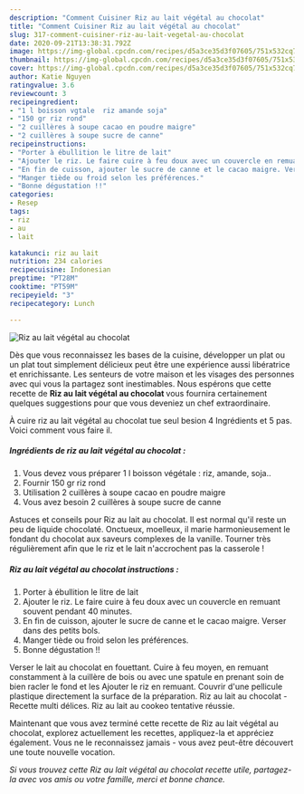 ```yaml
---
description: "Comment Cuisiner Riz au lait végétal au chocolat"
title: "Comment Cuisiner Riz au lait végétal au chocolat"
slug: 317-comment-cuisiner-riz-au-lait-vegetal-au-chocolat
date: 2020-09-21T13:38:31.792Z
image: https://img-global.cpcdn.com/recipes/d5a3ce35d3f07605/751x532cq70/riz-au-lait-vegetal-au-chocolat-photo-principale-de-la-recette.jpg
thumbnail: https://img-global.cpcdn.com/recipes/d5a3ce35d3f07605/751x532cq70/riz-au-lait-vegetal-au-chocolat-photo-principale-de-la-recette.jpg
cover: https://img-global.cpcdn.com/recipes/d5a3ce35d3f07605/751x532cq70/riz-au-lait-vegetal-au-chocolat-photo-principale-de-la-recette.jpg
author: Katie Nguyen
ratingvalue: 3.6
reviewcount: 3
recipeingredient:
- "1 l boisson vgtale  riz amande soja"
- "150 gr riz rond"
- "2 cuillères à soupe cacao en poudre maigre"
- "2 cuillères à soupe sucre de canne"
recipeinstructions:
- "Porter à ébullition le litre de lait"
- "Ajouter le riz. Le faire cuire à feu doux avec un couvercle en remuant souvent pendant 40 minutes."
- "En fin de cuisson, ajouter le sucre de canne et le cacao maigre. Verser dans des petits bols."
- "Manger tiède ou froid selon les préférences."
- "Bonne dégustation !!"
categories:
- Resep
tags:
- riz
- au
- lait

katakunci: riz au lait 
nutrition: 234 calories
recipecuisine: Indonesian
preptime: "PT28M"
cooktime: "PT59M"
recipeyield: "3"
recipecategory: Lunch

---
```



![Riz au lait végétal au chocolat](https://img-global.cpcdn.com/recipes/d5a3ce35d3f07605/751x532cq70/riz-au-lait-vegetal-au-chocolat-photo-principale-de-la-recette.jpg)

Dès que vous reconnaissez les bases de la cuisine, développer un plat ou un plat tout simplement délicieux peut être une expérience aussi libératrice et enrichissante. Les senteurs de votre maison et les visages des personnes avec qui vous la partagez sont inestimables. Nous espérons que cette recette de <strong> Riz au lait végétal au chocolat </strong> vous fournira certainement quelques suggestions pour que vous deveniez un chef extraordinaire.

<!--inarticleads1-->

À cuire riz au lait végétal au chocolat tue seul besion 4 Ingrédients et 5 pas. Voici comment vous faire il.

##### Ingrédients de riz au lait végétal au chocolat :

1. Vous devez vous préparer 1 l boisson végétale : riz, amande, soja..
1. Fournir 150 gr riz rond
1. Utilisation 2 cuillères à soupe cacao en poudre maigre
1. Vous avez besoin 2 cuillères à soupe sucre de canne


Astuces et conseils pour Riz au lait au chocolat. Il est normal qu&#39;il reste un peu de liquide chocolaté. Onctueux, moelleux, il marie harmonieusement le fondant du chocolat aux saveurs complexes de la vanille. Tourner très régulièrement afin que le riz et le lait n&#39;accrochent pas la casserole ! 

<!--inarticleads2-->

##### Riz au lait végétal au chocolat instructions :

1. Porter à ébullition le litre de lait
1. Ajouter le riz. Le faire cuire à feu doux avec un couvercle en remuant souvent pendant 40 minutes.
1. En fin de cuisson, ajouter le sucre de canne et le cacao maigre. Verser dans des petits bols.
1. Manger tiède ou froid selon les préférences.
1. Bonne dégustation !!


Verser le lait au chocolat en fouettant. Cuire à feu moyen, en remuant constamment à la cuillère de bois ou avec une spatule en prenant soin de bien racler le fond et les Ajouter le riz en remuant. Couvrir d&#39;une pellicule plastique directement la surface de la préparation. Riz au lait au chocolat - Recette multi délices. Riz au lait au cookeo tentative réussie. 

<!--inarticleads1-->

<p>
Maintenant que vous avez terminé cette recette de Riz au lait végétal au chocolat, explorez actuellement les recettes, appliquez-la et appréciez également. Vous ne le reconnaissez jamais - vous avez peut-être découvert une toute nouvelle vocation.
</p>

<p>
<i>Si vous trouvez cette Riz au lait végétal au chocolat recette utile, partagez-la avec vos amis ou votre famille, merci et bonne chance.</i>
</p>
